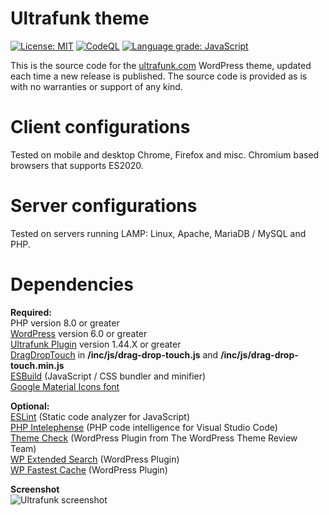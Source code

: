 # **Ultrafunk theme**

[![License: MIT](https://img.shields.io/badge/License-MIT-yellow.svg)](https://opensource.org/licenses/MIT)
[![CodeQL](https://github.com/ultrafunk/ultrafunk-theme/workflows/CodeQL/badge.svg)](https://github.com/ultrafunk/ultrafunk-theme/actions/workflows/codeql-analysis.yml)
[![Language grade: JavaScript](https://img.shields.io/lgtm/grade/javascript/g/ultrafunk/ultrafunk-theme.svg?logo=lgtm&logoWidth=18)](https://lgtm.com/projects/g/ultrafunk/ultrafunk-theme/context:javascript)

This is the source code for the [ultrafunk.com](https://ultrafunk.com) WordPress theme, updated each time a new release is published. The source code is provided as is with no warranties or support of any kind.

# Client configurations
Tested on mobile and desktop Chrome, Firefox and misc. Chromium based browsers that supports ES2020.

# Server configurations
Tested on servers running LAMP: Linux, Apache, MariaDB / MySQL and PHP.

# Dependencies
**Required:**  
PHP version 8.0 or greater  
[WordPress](https://wordpress.org/download/) version 6.0 or greater  
[Ultrafunk Plugin](https://github.com/ultrafunk/ultrafunk-plugin/) version 1.44.X or greater  
[DragDropTouch](https://github.com/Bernardo-Castilho/dragdroptouch) in **/inc/js/drag-drop-touch.js** and **/inc/js/drag-drop-touch.min.js**  
[ESBuild](https://github.com/evanw/esbuild/) (JavaScript / CSS bundler and minifier)  
[Google Material Icons font](https://google.github.io/material-design-icons/#icon-font-for-the-web)  

**Optional:**  
[ESLint](https://eslint.org/) (Static code analyzer for JavaScript)  
[PHP Intelephense](https://intelephense.com/) (PHP code intelligence for Visual Studio Code)  
[Theme Check](https://wordpress.org/plugins/theme-check/) (WordPress Plugin from The WordPress Theme Review Team)  
[WP Extended Search](https://wordpress.org/plugins/wp-extended-search/) (WordPress Plugin)  
[WP Fastest Cache](https://wordpress.org/plugins/wp-fastest-cache/) (WordPress Plugin)

**Screenshot**  
![Ultrafunk screenshot](https://ultrafunk.com/wp-content/themes/ultrafunk/screenshot.png)
